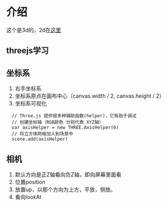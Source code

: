 # 介绍

这个是3d的，2d在[这里](https://github.com/uncoder-/happyNewYear)

## threejs学习

## 坐标系
  1. 右手坐标系
  2. 坐标系原点在画布中心（canvas.width / 2, canvas.height / 2）
  3. 坐标系可视化
  ```
    // Three.js 提供很多种辅助函数(helper)，它有助于调试
    // 创建坐标轴（RGB颜色 分别代表 XYZ轴）
    var axisHelper = new THREE.AxisHelper(6)
    // 将立方体网格加入到场景中
    scene.add(axisHelper)
  ```
## 相机
  1. 默认方向是正Z轴看向负Z轴，即向屏幕里面看
  2. 位置position
  3. 放置up，以那个方向为上方，平放，侧放。
  4. 看向lookAt
